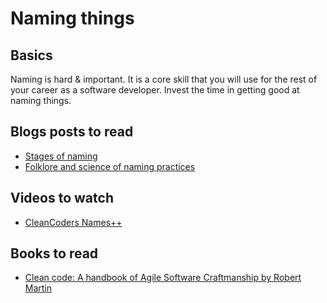 # Naming things

## Basics

Naming is hard & important. It is a core skill that you will use for the rest of your career as a software developer. Invest the time in getting good at naming things.

## Blogs posts to read 

* [Stages of naming](http://blog.markpearl.co.za/Four-Stages-Of-Naming)  
* [Folklore and science of naming practices](http://michalplachta.com/2017/01/22/folklore-and-science-of-naming-practices/)  

## Videos to watch

* [CleanCoders Names++](https://cleancoders.com/episode/clean-code-episode-2/show)  

## Books to read 

* [Clean code: A handbook of Agile Software Craftmanship by Robert Martin](https://www.amazon.com/Clean-Code-Handbook-Software-Craftsmanship/dp/0132350882)  

